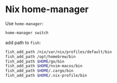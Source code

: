 # Nix home-manager

Use `home-manager`:
```bash
home-manager switch
```

add path to `fish`:
```bash
fish_add_path /nix/var/nix/profiles/default/bin
fish_add_path /opt/homebrew/bin
fish_add_path $HOME/go/bin
fish_add_path $HOME/nvim-macos/bin
fish_add_path $HOME/.cargo/bin
fish_add_path $HOME/.nix-profile/bin
```
